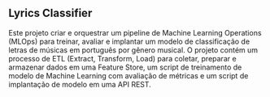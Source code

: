 ## Lyrics Classifier

Este projeto criar e orquestrar um pipeline de Machine Learning Operations (MLOps) para treinar, avaliar e implantar um modelo de classificação de letras de músicas em português por gênero musical. O projeto contém um processo de ETL (Extract, Transform, Load) para coletar, preparar e armazenar dados em uma Feature Store, um script de treinamento de modelo de Machine Learning com avaliação de métricas e um script de implantação de modelo em uma API REST.

